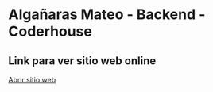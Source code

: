 # Algañaras Mateo - Backend - Coderhouse

## Link para ver sitio web online
<a href="https://tutealga.github.io/backend/">Abrir sitio web</a>
